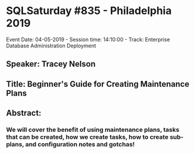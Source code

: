 # SQLSaturday #835 - Philadelphia 2019
Event Date: 04-05-2019 - Session time: 14:10:00 - Track: Enterprise Database Administration  Deployment
## Speaker: Tracey Nelson
## Title: Beginner's Guide for Creating Maintenance Plans
## Abstract:
### We will cover the benefit of using maintenance plans, tasks that can be created, how we create tasks, how to create sub-plans, and configuration notes and gotchas!
